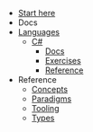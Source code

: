 - [Start here](/)
- Docs
- [Languages](/languages/README.md)
  - [C#](/languages/csharp/README.md)
    - [Docs](/languages/csharp/docs/README.md)
    - [Exercises](/languages/csharp/exercises/README.md)
    - [Reference](/languages/csharp/reference/README.md)
- Reference
  - [Concepts](/reference/concepts/README.md)
  - [Paradigms](/reference/paradigms/README.md)
  - [Tooling](/reference/tooling/README.md)
  - [Types](/reference/types/README.md)
